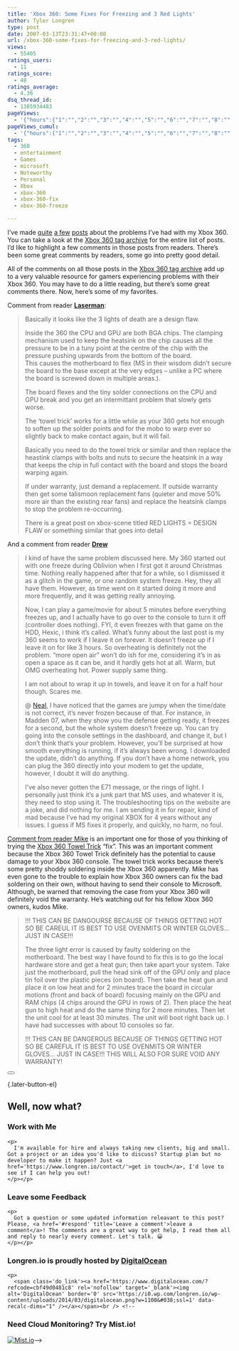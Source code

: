 ```yaml
---
title: 'Xbox 360: Some Fixes For Freezing and 3 Red Lights'
author: Tyler Longren
type: post
date: 2007-03-13T23:31:47+00:00
url: /xbox-360-some-fixes-for-freezing-and-3-red-lights/
views:
  - 55405
ratings_users:
  - 11
ratings_score:
  - 48
ratings_average:
  - 4.36
dsq_thread_id:
  - 1385934483
pageViews:
  - '{"hours":{"1":"","2":"","3":"","4":"","5":"","6":"","7":"","8":"","9":"","10":"","11":"","12":"","13":"","14":"","15":"","16":"","17":"","18":"","19":"","20":"","21":"","22":"","23":"","24":"","25":"","26":"","27":"","28":"","29":"","30":"","31":"","32":"","33":"","34":"","35":"","36":"","37":"","38":"","39":"","40":"","41":"","42":"","43":"","44":"","45":"","46":"","47":""},"days":{"2":"","3":"","4":"","5":"","6":"","7":"","8":"","9":"","10":"","11":"","12":"","13":"","14":""},"weeks":{"3":"","4":"","5":"","6":"","7":"","8":"","9":"","10":"","11":"","12":""},"months":{"4":"","5":"","6":"","7":"","8":"","9":"","10":"","11":"","12":"","13":"","14":"","15":"","16":"","17":"","18":"","19":"","20":"","21":"","22":"","23":"","24":""}}'
pageViews_cumul:
  - '{"hours":{"1":"","2":"","3":"","4":"","5":"","6":"","7":"","8":"","9":"","10":"","11":"","12":"","13":"","14":"","15":"","16":"","17":"","18":"","19":"","20":"","21":"","22":"","23":"","24":"","25":"","26":"","27":"","28":"","29":"","30":"","31":"","32":"","33":"","34":"","35":"","36":"","37":"","38":"","39":"","40":"","41":"","42":"","43":"","44":"","45":"","46":"","47":""},"days":{"2":"","3":"","4":"","5":"","6":"","7":"","8":"","9":"","10":"","11":"","12":"","13":"","14":""},"weeks":{"3":"","4":"","5":"","6":"","7":"","8":"","9":"","10":"","11":"","12":""},"months":{"4":"","5":"","6":"","7":"","8":"","9":"","10":"","11":"","12":"","13":"","14":"","15":"","16":"","17":"","18":"","19":"","20":"","21":"","22":"","23":"","24":""}}'
tags:
  - 360
  - entertainment
  - Games
  - microsoft
  - Noteworthy
  - Personal
  - Xbox
  - xbox-360
  - xbox-360-fix
  - xbox-360-freeze

---
```

I&#8217;ve made [quite][1] [a few][2] [posts][3] about the problems I&#8217;ve had with my Xbox 360. You can take a look at the [Xbox 360 tag archive][4] for the entire list of posts. I&#8217;d like to highlight a few comments in those posts from readers. There&#8217;s been some great comments by readers, some go into pretty good detail.

All of the comments on all those posts in the [Xbox 360 tag archive][4] add up to a very valuable resource for gamers experiencing problems with their Xbox 360. You may have to do a little reading, but there&#8217;s some great comments there. Now, here&#8217;s some of my favorites.  
<!--more-->

  
<!--adsense-->

  
Comment from reader [**Laserman**][5]:

> Basically it looks like the 3 lights of death are a design flaw.
> 
> Inside the 360 the CPU and GPU are both BGA chips. The clamping mechanism used to keep the heatsink on the chip causes all the pressure to be in a tuny point at the centre of the chip with the pressure pushing upwards from the bottom of the board.  
> This causes the motherboard to flex (MS in their wisdom didn’t secure the board to the base except at the very edges &#8211; unlike a PC where the board is screwed down in multiple areas.).
> 
> The board flexes and the tiny solder connections on the CPU and GPU break and you get an intermittant problem that slowly gets worse.
> 
> The ‘towel trick’ works for a little while as your 360 gets hot enough to soften up the solder points and for the mobo to warp ever so slightly back to make contact again, but it will fail.
> 
> Basically you need to do the towel trick or similar and then replace the heastink clamps with bolts and nuts to secure the heatsink in a way that keeps the chip in full contact with the board and stops the board warping again.
> 
> If under warranty, just demand a replacement. If outside warranty then get some talismoon replacement fans (quieter and move 50% more air than the existing rear fans) and replace the heatsink clamps to stop the problem re-occurring.
> 
> There is a great post on xbox-scene titled RED LIGHTS = DESIGN FLAW or something similar that goes into detail 

<!--adsense-->

  
And a comment from reader [**Drew**][6]

> I kind of have the same problem discussed here. My 360 started out with one freeze during Oblivion when I first got it around Christmas time. Nothing really happened after that for a while, so I dismissed it as a glitch in the game, or one random system freeze. Hey, they all have them. However, as time went on it started doing it more and more frequently, and it was getting really annoying.
> 
> Now, I can play a game/movie for about 5 minutes before everything freezes up, and I actually have to go over to the console to turn it off (controller does nothing). FYI, it even freezes with that game on the HDD, Hexic, i think it’s called. What’s funny about the last post is my 360 seems to work if I leave it on forever. It doesn’t freeze up if I leave it on for like 3 hours. So overheating is definitely not the problem. “more open air” won’t do ish for me, considering it’s in as open a space as it can be, and it hardly gets hot at all. Warm, but OMG overheating hot. Power supply same thing.
> 
> I am not about to wrap it up in towels, and leave it on for a half hour though. Scares me.
> 
> @ [Neal][7], I have noticed that the games are jumpy when the time/date is not correct, it’s never frozen because of that. For instance, in Madden 07, when they show you the defense getting ready, it freezes for a second, but the whole system doesn’t freeze up. You can try going into the console settings in the dashboard, and change it, but I don’t think that’s your problem. However, you’ll be surprised at how smooth everything is running, if it’s always been wrong. I downloaded the update, didn’t do anything. If you don’t have a home network, you can plug the 360 directly into your modem to get the update, however, I doubt it will do anything.
> 
> I’ve also never gotten the E71 message, or the rings of light. I personally just think it’s a junk part that MS uses, and whatever it is, they need to stop using it. The troubleshooting tips on the website are a joke, and did nothing for me. I am sending it in for repair, kind of mad because I’ve had my original XBOX for 4 years without any issues. I guess if MS fixes it properly, and quickly, no harm, no foul.

[Comment from reader Mike][8] is an important one for those of you thinking of trying the [Xbox 360 Towel Trick][3] &#8220;fix&#8221;. This was an important comment because the Xbox 360 Towel Trick definitely has the potential to cause damage to your Xbox 360 console. The towel trick works because there&#8217;s some pretty shoddy soldering inside the Xbox 360 apparently. Mike has even gone to the trouble to explain how Xbox 360 owners can fix the bad soldering on their own, without having to send their console to Microsoft. Although, be warned that removing the case from your Xbox 360 will definitely void the warranty. He&#8217;s watching out for his fellow Xbox 360 owners, kudos Mike. 

> !!! THIS CAN BE DANGOURSE BECAUSE OF THINGS GETTING HOT SO BE CAREUL IT IS BEST TO USE OVENMITS OR WINTER GLOVES… JUST IN CASE!!!
> 
> The three light error is caused by faulty soldering on the motherboard. The best way I have found to fix this is to go the local hardware store and get a heat gun; then take apart your system. Take just the motherboard, pull the head sink off of the GPU only and place tin foil over the plastic pieces (on board). Then take the heat gun and place it on low heat and for 2 minutes trace the board in circular motions (front and back of board) focusing mainly on the GPU and RAM chips (4 chips around the GPU in rows of 2). Then place the heat gun to high heat and do the same thing for 2 more minutes. Then let the unit cool for at least 30 minutes. The unit will boot right back up. I have had successes with about 10 consoles so far.
> 
> !!! THIS CAN BE DANGEROUS BECAUSE OF THINGS GETTING HOT SO BE CAREFUL IT IS BEST TO USE OVENMITS OR WINTER GLOVES… JUST IN CASE!!! THIS WILL ALSO FOR SURE VOID ANY WARRANTY!

<!--adsense-->

<div class="wpulike wpulike-default " >
  <div class="wp_ulike_general_class wp_ulike_is_not_liked">
    <button type="button"
					aria-label="Like Button"
					data-ulike-id="2312"
					data-ulike-nonce="bbe43f6583"
					data-ulike-type="likeThis"
					data-ulike-template="wpulike-default"
					data-ulike-display-likers="0"
					data-ulike-disable-pophover="0"
					class="wp_ulike_btn wp_ulike_put_image wp_likethis_2312"></button><span class="count-box"></span>
  </div>
</div>

[][9]{.later-button-el}

<div class='what-next'>
  <h2>
    Well, now what?
  </h2>
  
  <div class='hire'>
    <h3>
      Work with Me
    </h3>
    
    <p>
      I'm available for hire and always taking new clients, big and small. Got a project or an idea you'd like to discuss? Startup plan but no developer to make it happen? Just <a href='https://www.longren.io/contact/'>get in touch</a>, I'd love to see if I can help you out!
    </p></p>
  </div>
  
  <div class='hire'>
    <h3>
      Leave some Feedback
    </h3>
    
    <p>
      Got a question or some updated information releavant to this post? Please, <a href='#respond' title='Leave a comment'>leave a comment</a>! The comments are a great way to get help, I read them all and reply to nearly every comment. Let's talk. 😀
    </p></p>
  </div>
  
  <div class='now-what-bottom-ad'>
    <h3>
      Longren.io is proudly hosted by <a href='https://www.digitalocean.com/?refcode=cbf49d0481c8'>DigitalOcean</a>
    </h3>
    
    <p>
      <span class='do_link'><a href='https://www.digitalocean.com/?refcode=cbf49d0481c8' rel='nofollow' target='_blank'><img alt='DigitalOcean' border='0' src='https://i0.wp.com/longren.io/wp-content/uploads/2014/03/digitalocean.png?w=1100&#038;ssl=1' data-recalc-dims="1" /></a></span><br /> <!--

<h3>Need Cloud Monitoring? Try Mist.io!</h3>

<span class='do_link'><a href='http://mist.io/?ref=tyler' rel='nofollow' target='_blank'><img alt='Mist.io' border='0' src='https://i0.wp.com/longren.io/wp-content/uploads/2014/04/mistio.jpg?w=1100&#038;ssl=1' data-recalc-dims="1"></a></span>--></div> </div>

 [1]: http://www.longren.org/2006/11/22/fix-your-xbox-360-freeze-problems/
 [2]: http://www.longren.org/2006/12/08/xbox-360-freezeing-let-your-power-supply-breathe/
 [3]: http://www.longren.org/2007/01/16/xbox-360-towel-trick-fixes-3-red-lights/
 [4]: http://www.longren.org/tag/xbox-360
 [5]: http://www.longren.org/2006/12/30/xbox-3603-red-lights-on-ring-of-light/#comment-42911
 [6]: http://www.longren.org/2006/11/22/fix-your-xbox-360-freeze-problems/#comment-36976
 [7]: http://www.longren.org/2006/11/22/fix-your-xbox-360-freeze-problems/#comment-36601
 [8]: http://www.longren.org/2007/01/16/xbox-360-towel-trick-fixes-3-red-lights/#comment-40926
 [9]: #